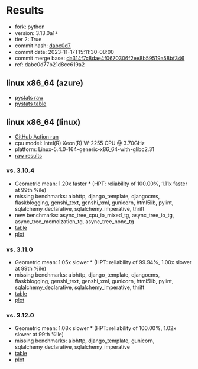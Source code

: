 # Results

- fork: python
- version: 3.13.0a1+
- tier 2: True
- commit hash: [dabc0d7](https://github.com/python/cpython/commit/dabc0d7)
- commit date: 2023-11-17T15:11:30-08:00
- commit merge base: [da314f7c8dae4f0670306f2ee8b59519a58bf346](https://github.com/python/cpython/commit/da314f7c8dae4f0670306f2ee8b59519a58bf346)
- ref: dabc0d77b21d8cc619a2

## linux x86_64 (azure)

- [pystats raw](bm-20231117-azure-x86_64-python-dabc0d77b21d8cc619a2-3.13.0a1%2B-dabc0d7-pystats.json)
- [pystats table](bm-20231117-azure-x86_64-python-dabc0d77b21d8cc619a2-3.13.0a1%2B-dabc0d7-pystats.md)

## linux x86_64 (linux)

- [GitHub Action run](https://github.com/faster-cpython/benchmarking/actions/runs/6910571427)
- cpu model: Intel(R) Xeon(R) W-2255 CPU @ 3.70GHz
- platform: Linux-5.4.0-164-generic-x86_64-with-glibc2.31
- [raw results](bm-20231117-linux-x86_64-python-dabc0d77b21d8cc619a2-3.13.0a1%2B-dabc0d7.json)

### vs. 3.10.4

- Geometric mean: 1.20x faster \* (HPT: reliability of 100.00%, 1.11x faster at 99th %ile)
- missing benchmarks: aiohttp, django_template, djangocms, flaskblogging, genshi_text, genshi_xml, gunicorn, html5lib, pylint, sqlalchemy_declarative, sqlalchemy_imperative, thrift
- new benchmarks: async_tree_cpu_io_mixed_tg, async_tree_io_tg, async_tree_memoization_tg, async_tree_none_tg
- [table](bm-20231117-linux-x86_64-python-dabc0d77b21d8cc619a2-3.13.0a1%2B-dabc0d7-vs-3.10.4.md)
- [plot](bm-20231117-linux-x86_64-python-dabc0d77b21d8cc619a2-3.13.0a1%2B-dabc0d7-vs-3.10.4.png)

### vs. 3.11.0

- Geometric mean: 1.05x slower \* (HPT: reliability of 99.94%, 1.00x slower at 99th %ile)
- missing benchmarks: aiohttp, django_template, djangocms, flaskblogging, genshi_text, genshi_xml, gunicorn, html5lib, pylint, sqlalchemy_declarative, sqlalchemy_imperative, thrift
- [table](bm-20231117-linux-x86_64-python-dabc0d77b21d8cc619a2-3.13.0a1%2B-dabc0d7-vs-3.11.0.md)
- [plot](bm-20231117-linux-x86_64-python-dabc0d77b21d8cc619a2-3.13.0a1%2B-dabc0d7-vs-3.11.0.png)

### vs. 3.12.0

- Geometric mean: 1.08x slower \* (HPT: reliability of 100.00%, 1.02x slower at 99th %ile)
- missing benchmarks: aiohttp, django_template, gunicorn, sqlalchemy_declarative, sqlalchemy_imperative
- [table](bm-20231117-linux-x86_64-python-dabc0d77b21d8cc619a2-3.13.0a1%2B-dabc0d7-vs-3.12.0.md)
- [plot](bm-20231117-linux-x86_64-python-dabc0d77b21d8cc619a2-3.13.0a1%2B-dabc0d7-vs-3.12.0.png)

